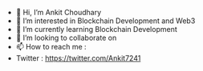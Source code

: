 - 👋 Hi, I’m Ankit Choudhary
- 👀 I’m interested in Blockchain Development and Web3
- 🌱 I’m currently learning Blockchain Development
- 💞️ I’m looking to collaborate on 
- 📫 How to reach me :
-  Twitter : https://twitter.com/Ankit7241

<!---
ankit7241/ankit7241 is a ✨ special ✨ repository because its `README.md` (this file) appears on your GitHub profile.
You can click the Preview link to take a look at your changes.
--->
